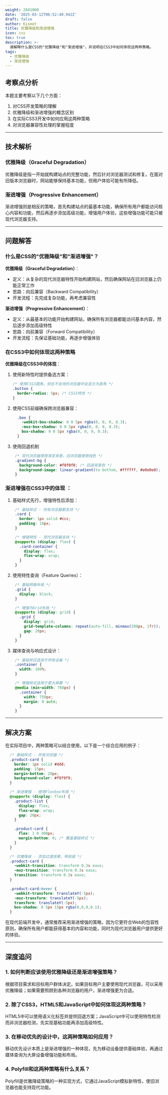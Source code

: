 ```yaml
---
weight: 2041000
date: '2025-03-12T06:52:40.942Z'
draft: false
author: Kismet
title: 优雅降级和渐进增强
icon: css
toc: true
description: >-
  请解释什么是CSS的"优雅降级"和"渐进增强"，并说明在CSS3中如何体现这两种策略。
tags:
  - 优雅降级
  - 渐进增强
---
```


## 考察点分析

本题主要考察以下几个方面：
1. 对CSS开发策略的理解
2. 优雅降级和渐进增强的概念区别
3. 在实际CSS3开发中如何应用这两种策略
4. 对浏览器兼容性处理的掌握程度

---

## 技术解析

### 优雅降级（Graceful Degradation）

优雅降级是指一开始就构建站点的完整功能，然后针对浏览器测试和修复。在面对旧版本浏览器时，网站能够保持基本功能，但用户体验可能有所降低。

### 渐进增强（Progressive Enhancement）

渐进增强则是相反的策略，首先构建站点的最基本功能，确保所有用户都能访问核心内容和功能，然后再逐步添加高级功能，增强用户体验，这些增强功能可能只被现代浏览器支持。

---

## 问题解答

### 什么是CSS的"优雅降级"和"渐进增强"？

**优雅降级（Graceful Degradation）**：
- 定义：从复杂的现代浏览器特性开始构建网站，然后确保网站在旧浏览器上仍能正常工作
- 思路：向后兼容（Backward Compatibility）
- 开发流程：先完成复杂功能，再考虑兼容性

**渐进增强（Progressive Enhancement）**：
- 定义：从最基本的功能开始构建网站，确保所有浏览器都能访问基本内容，然后逐步添加高级特性
- 思路：向前兼容（Forward Compatibility）
- 开发流程：先保证基础功能，再逐步增强体验

### 在CSS3中如何体现这两种策略

**优雅降级在CSS3中的体现**：
1. 使用新特性时提供备选方案：
    ```css
    /* 使用CSS3圆角，但在不支持的浏览器中会显示为直角 */
    .button {
      border-radius: 5px; /* CSS3特性 */
    }
    ```
2. 使用CSS前缀确保跨浏览器兼容：
    ```css
      .box {
        -webkit-box-shadow: 0 0 5px rgba(0, 0, 0, 0.3);
        -moz-box-shadow: 0 0 5px rgba(0, 0, 0, 0.3);
        box-shadow: 0 0 5px rgba(0, 0, 0, 0.3);
      }
    ```
3. 使用回退机制
   ```css
    /* 现代浏览器使用渐变背景，旧浏览器使用纯色 */
    .gradient-bg {
      background-color: #f0f0f0; /* 回退背景色 */
      background-image: linear-gradient(to bottom, #ffffff, #e0e0e0);
    }
   ```
### 渐进增强在CSS3中的体现 ：
1. 基础样式先行，增强特性后添加：
   ```css
    /* 基础样式 - 所有浏览器都支持 */
    .card {
      border: 1px solid #ccc;
      padding: 10px;
    }

    /* 增强特性 - 现代浏览器支持 */
    @supports (display: flex) {
      .card-container {
        display: flex;
        flex-wrap: wrap;
      }
    }
   ```
2. 使用特性查询（Feature Queries）：
   ```css
    /* 基础网格布局 */
    .grid {
      display: block;
    }

    /* 增强为Grid布局 */
    @supports (display: grid) {
      .grid {
        display: grid;
        grid-template-columns: repeat(auto-fill, minmax(200px, 1fr));
        gap: 20px;
      }
    }
   ```
3. 媒体查询与响应式设计：
   ```css
    /* 基础样式适用于所有设备 */
    .container {
      width: 100%;
    }

    /* 增强样式适用于更大屏幕 */
    @media (min-width: 768px) {
      .container {
        width: 750px;
        margin: 0 auto;
      }
    }
   ```
---

## 解决方案
在实际项目中，两种策略可以结合使用，以下是一个综合应用的例子：

  ```css
    /* 基础样式 - 所有浏览器 */
    .product-card {
      border: 1px solid #ddd;
      padding: 15px;
      margin-bottom: 20px;
      background-color: #f9f9f9;
    }

    /* 渐进增强 - 使用Flexbox布局 */
    @supports (display: flex) {
      .product-list {
        display: flex;
        flex-wrap: wrap;
        gap: 20px;
      }

      .product-card {
        flex: 1 0 300px;
        margin-bottom: 0; /* 覆盖基础样式 */
      }
    }

    /* 优雅降级 - 添加过渡效果，带前缀 */
    .product-card {
      -webkit-transition: transform 0.3s ease;
      -moz-transition: transform 0.3s ease;
      transition: transform 0.3s ease;
    }

    .product-card:hover {
      -webkit-transform: translateY(-5px);
      -moz-transform: translateY(-5px);
      transform: translateY(-5px);
      box-shadow: 0 5px 15px rgba(0,0,0,0.1);
    }
  ```
在现代前端开发中，通常推荐采用渐进增强的策略，因为它更符合Web的包容性原则，确保所有用户都能获得基本的内容和功能，同时为现代浏览器用户提供更好的体验。

---

## 深度追问
### 1. 如何判断应该使用优雅降级还是渐进增强策略？

根据项目需求和目标用户群体决定。如果目标用户主要使用现代浏览器，可以采用优雅降级；如果需要照顾到各种浏览器的用户，渐进增强更为合适。

### 2. 除了CSS3，HTML5和JavaScript中如何体现这两种策略？

HTML5中可以使用语义化标签并提供回退方案；JavaScript中可以使用特性检测而非浏览器检测，先实现基础功能再添加高级特性。

### 3. 在移动优先的设计中，这两种策略如何应用？

移动优先设计本质上是渐进增强的一种体现，先为移动设备提供基础体验，再通过媒体查询为大屏设备增强功能和布局。

### 4. Polyfill和这两种策略有什么关系？

Polyfill是优雅降级策略的一种实现方式，它通过JavaScript模拟新特性，使旧浏览器也能支持现代功能。